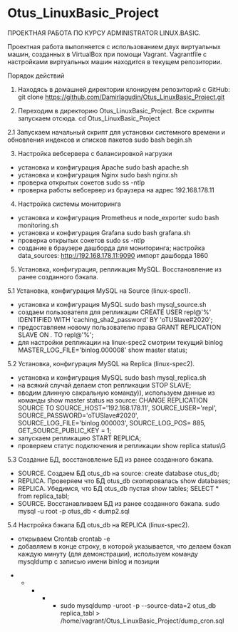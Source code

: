 # Otus_LinuxBasic_Project
ПРОЕКТНАЯ РАБОТА ПО КУРСУ ADMINISTRATOR LINUX.BASIC.

Проектная работа выполняется с использованием двух виртуальных машин, созданных в VirtualBox при помощи Vagrant. Vagrantfile с настройками виртуальных машин находится в текущем репозитории.

Порядок действий

1. Находясь в домашней директории клонируем репозиторий с GitHub:
git clone https://github.com/DamirIagudin/Otus_LinuxBasic_Project.git

2. Переходим в директорию Otus_LinuxBasic_Project. Все скрипты запускаем отсюда. 
cd Otus_LinuxBasic_Project

2.1  Запускаем начальный скрипт для установки системного времени и обновления индексов и списков пакетов 
sudo bash begin.sh

3. Настройка вебсервера с балансировкой нагрузки
- установка и конфигурация Apache 
sudo bash apache.sh 
- установка и конфигурация Nginx
sudo bash nginx.sh
- проверка открытых сокетов
sudo ss -ntlp
- проверка работы вебсервер из браузера на адрес 192.168.178.11

4. Настройка системы мониторинга
- установка и конфигурация Prometheus и node_exporter
sudo bash monitoring.sh
- установка и конфигурация Grafana
sudo bash grafana.sh 
- проверка открытых сокетов
sudo ss -ntlp	
- создание в браузере дашборда для мониторинга;
	настройка data_sources:
	http://192.168.178.11:9090
	импорт дашборда 1860
	
	
5. Установка, конфигурация, репликация MySQL. Восстановление из ранее созданного бэкапа.

5.1 Установка, конфигурация MySQL на Source (linux-spec1).
- установка и конфигурация MySQL
sudo bash mysql_source.sh  
- создаем пользователя для репликации
CREATE USER repl@'%' IDENTIFIED WITH 'caching_sha2_password' BY 'oTUSlave#2020'; 
- предоставляем новому пользователю права
GRANT REPLICATION SLAVE ON *.* TO repl@'%';	
- для настройки репликации на linux-spec2 смотрим текущий binlog MASTER_LOG_FILE='binlog.000008'
show master status;
	
5.2 Установка, конфигурация MySQL на Replica (linux-spec2).
- установка и конфигурация MySQL
sudo bash mysql_replica.sh 
- на всякий случай делаем стоп репликации
STOP SLAVE;
- вводим длинную сакральную команду)), используем данные из команды show master status на source:
CHANGE REPLICATION SOURCE TO SOURCE_HOST='192.168.178.11', SOURCE_USER='repl', SOURCE_PASSWORD='oTUSlave#2020', SOURCE_LOG_FILE='binlog.000003', SOURCE_LOG_POS= 885, GET_SOURCE_PUBLIC_KEY = 1;
- запускаем репликацию
START REPLICA; 
- проверяем статус подключения и репликации
show replica status\G
	
5.3 Создание БД, восстановление БД из ранее созданного бэкапа.
- SOURCE. Создаем БД otus_db на source:
create database otus_db;
- REPLICA. Проверяем что БД otus_db скопировалась
show databases;
- REPLICA. Убедимся, что БД otus_db пустая
show tables;
SELECT * from replica_tabl;
- SOURCE. Восстанавливаем БД из ранее созданного бэкапа.
sudo mysql -u root -p otus_db < dump2.sql
	
5.4 Настройка бэкапа БД otus_db на REPLICA (linux-spec2).
- открываем Crontab
crontab -e
- добавляем в конце строку, в которой указывается, что делаем бэкап каждую минуту (для демонстрации), используем команду mysqldump с записью имени 	binlog и позиции 

* * * * * sudo mysqldump -uroot -p --source-data=2 otus_db replica_tabl > /home/vagrant/Otus_LinuxBasic_Project/dump_cron.sql


